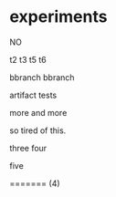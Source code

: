 experiments
===========

NO

t2
t3
t5
t6

bbranch
bbranch

artifact tests

more and more


so tired of this.

three
four



five

=======
(4)
